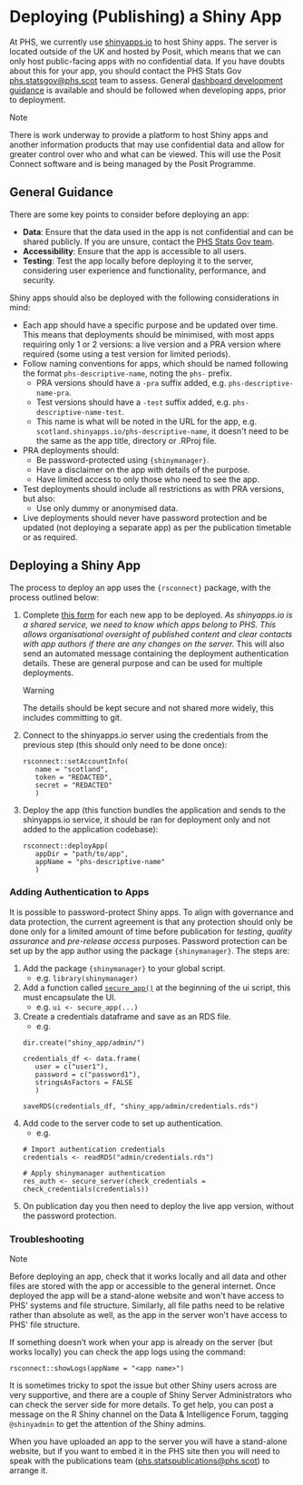 # Deploying (Publishing) a Shiny App

At PHS, we currently use [shinyapps.io](http://shinyapps.io) to host Shiny apps. The server is located outside of the UK and hosted by Posit, which means that we can only host public-facing apps with no confidential data. If you have doubts about this for your app, you should contact the PHS Stats Gov [phs.statsgov@phs.scot](mailto:phs.statsgov@phs.scot) team to assess. General [dashboard development guidance](https://public-health-scotland.github.io/knowledge-base/docs/Information%20Sharing?doc=Dashboard%20development%20guidance.md) is available and should be followed when developing apps, prior to deployment.

> [!NOTE]
> There is work underway to provide a platform to host Shiny apps and another information products that may use confidential data and allow for greater control over who and what can be viewed. This will use the Posit Connect software and is being managed by the Posit Programme.

## General Guidance

There are some key points to consider before deploying an app:

* **Data**: Ensure that the data used in the app is not confidential and can be shared publicly. If you are unsure, contact the [PHS Stats Gov team](mailto:phs.statsgov@phs.scot).
* **Accessibility**: Ensure that the app is accessible to all users.
* **Testing**: Test the app locally before deploying it to the server, considering user experience and functionality, performance, and security.

Shiny apps should also be deployed with the following considerations in mind:

* Each app should have a specific purpose and be updated over time. This means that deployments should be minimised, with most apps requiring only 1 or 2 versions: a live version and a PRA version where required (some using a test version for limited periods).
* Follow naming conventions for apps, which should be named following the format `phs-descriptive-name`, noting the `phs-` prefix.
  * PRA versions should have a `-pra` suffix added, e.g. `phs-descriptive-name-pra`.
  * Test versions should have a `-test` suffix added, e.g. `phs-descriptive-name-test`.
  * This name is what will be noted in the URL for the app, e.g. `scotland.shinyapps.io/phs-descriptive-name`, it doesn't need to be the same as the app title, directory or .RProj file.
* PRA deployments should:
  * Be password-protected using `{shinymanager}`.
  * Have a disclaimer on the app with details of the purpose.
  * Have limited access to only those who need to see the app.
* Test deployments should include all restrictions as with PRA versions, but also:
  * Use only dummy or anonymised data.
* Live deployments should never have password protection and be updated (not deploying a separate app) as per the publication timetable or as required.

## Deploying a Shiny App

The process to deploy an app uses the `{rsconnect}` package, with the process outlined below:

1. Complete [this form](https://forms.office.com/e/shBeTxkvBD) for each new app to be deployed.
   _As shinyapps.io is a shared service, we need to know which apps belong to PHS. This allows organisational oversight of published content and clear contacts with app authors if there are any changes on the server._
   This will also send an automated message containing the deployment authentication details. These are general purpose and can be used for multiple deployments.
   > [!WARNING]
   > The details should be kept secure and not shared more widely, this includes committing to git.
2. Connect to the shinyapps.io server using the credentials from the previous step (this should only need to be done once):
   ```
   rsconnect::setAccountInfo(
      name = "scotland",
      token = "REDACTED",
      secret = "REDACTED"
      )
   ```
3. Deploy the app (this function bundles the application and sends to the shinyapps.io service, it should be ran for deployment only and not added to the application codebase):
   ```
   rsconnect::deployApp(
      appDir = "path/to/app",
      appName = "phs-descriptive-name"
      )
   ```

### Adding Authentication to Apps

It is possible to password-protect Shiny apps. To align with governance and data protection, the current agreement is that any protection should only be done only for a limited amount of time before publication for _testing_, _quality assurance_ and _pre-release access_ purposes. Password protection can be set up by the app author using the package `{shinymanager}`. The steps are:

1. Add the package `{shinymanager}` to your global script.
   * e.g. `library(shinymanager)`
2. Add a function called [`secure_app()`](https://search.r-project.org/CRAN/refmans/shinymanager/html/secure-app.html) at the beginning of the ui script, this must encapsulate the UI.
   * e.g. `ui <- secure_app(...)`
3. Create a credentials dataframe and save as an RDS file.
   * e.g.
   ```
   dir.create("shiny_app/admin/")

   credentials_df <- data.frame(
      user = c("user1"),
      password = c("password1"),
      stringsAsFactors = FALSE
      )

   saveRDS(credentials_df, "shiny_app/admin/credentials.rds")
   ```
4. Add code to the server code to set up authentication.
   * e.g.
   ```
   # Import authentication credentials
   credentials <- readRDS("admin/credentials.rds")

   # Apply shinymanager authentication
   res_auth <- secure_server(check_credentials = check_credentials(credentials))
   ``` 
5. On publication day you then need to deploy the live app version, without the password protection.

### Troubleshooting

> [!NOTE]
> Before deploying an app, check that it works locally and all data and other files are stored with the app or accessible to the general internet. Once deployed the app will be a stand-alone website and won't have access to PHS' systems and file structure.
> Similarly, all file paths need to be relative rather than absolute as well, as the app in the server won't have access to PHS' file structure.

If something doesn’t work when your app is already on the server (but works locally) you can check the app logs using the command:  

`rsconnect::showLogs(appName = "<app name>")`

It is sometimes tricky to spot the issue but other Shiny users across are very supportive, and there are a couple of Shiny Server Administrators who can check the server side for more details. To get help, you can post a message on the R Shiny channel on the Data & Intelligence Forum, tagging `@shinyadmin` to get the attention of the Shiny admins.

When you have uploaded an app to the server you will have a stand-alone website, but if you want to embed it in the PHS site then you will need to speak with the publications team (phs.statspublications@phs.scot) to arrange it.  

